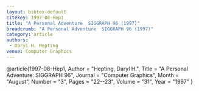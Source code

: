 ```yaml
---
layout: bibtex-default
citekey: 1997-08-Hep1
title: "A Personal Adventure  SIGGRAPH 96 (1997)"
breadcrumb: "A Personal Adventure  SIGGRAPH 96 (1997)"
category: article
authors:
 - Daryl H. Hepting
venue: Computer Graphics
---
```

@article{1997-08-Hep1,
	Author =  "Hepting, Daryl H.",
	Title =  "A Personal Adventure: SIGGRAPH 96",
	Journal =  "Computer Graphics",
	Month =  "August",
	Number =  "3",
	Pages =  "22--23",
	Volume =  "31",
	Year =  "1997"
}
